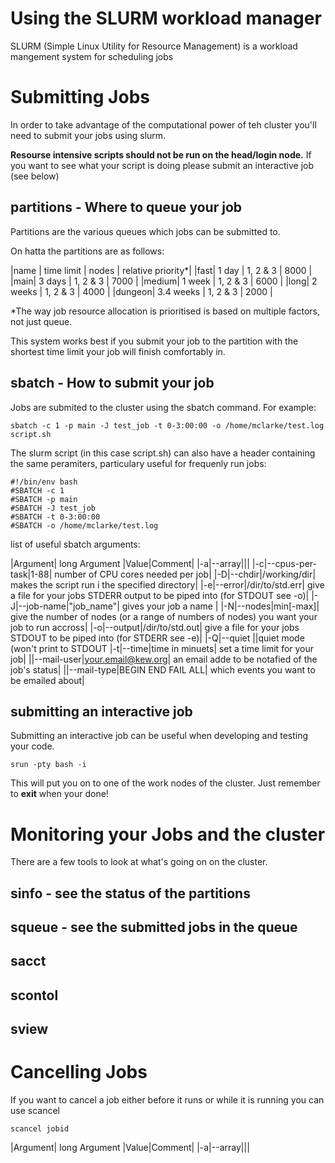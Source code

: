 # Using the SLURM workload manager

SLURM (Simple Linux Utility for Resource Management) is a workload mangement system for scheduling jobs 

# Submitting Jobs

In order to take advantage of the computational power of teh cluster you'll need to submit your jobs using slurm.

**Resourse intensive scripts should not be run on the head/login node.** If you want to see what your script is doing please submit an interactive job (see below)

## partitions - Where to queue your job

Partitions are the various queues which jobs can be submitted to.

On hatta the partitions are as follows:

|name | time limit | nodes | relative priority*|
|fast| 1 day | 1, 2 & 3 | 8000 |
|main| 3 days | 1, 2 & 3 | 7000 |
|medium| 1 week | 1, 2 & 3 | 6000 | 
|long| 2 weeks | 1, 2 & 3 | 4000 |
|dungeon| 3.4 weeks | 1, 2 & 3 | 2000 |

\*The way job resource allocation is prioritised is based on multiple factors, not just queue.


This system works best if you submit your job to the partition with the shortest time limit your job will finish comfortably in. 

## sbatch - How to submit your job
Jobs are submited to the cluster using the sbatch command. For example:

	sbatch -c 1 -p main -J test_job -t 0-3:00:00 -o /home/mclarke/test.log script.sh

The slurm script (in this case script.sh)  can also have a header containing the same peramiters, particulary useful for frequenly run jobs:

	#!/bin/env bash 
	#SBATCH -c 1
	#SBATCH -p main
	#SBATCH -J test_job
	#SBATCH -t 0-3:00:00
	#SBATCH -o /home/mclarke/test.log

list of useful sbatch arguments:

|Argument| long Argument |Value|Comment|
|-a|--array|||
|-c|--cpus-per-task|1-88| number of CPU cores needed per job|
|-D|--chdir|/working/dir| makes the script run i the specified directory|
|-e|--error|/dir/to/std.err| give a file for your jobs STDERR output to be piped into (for STDOUT see -o)|
|-J|--job-name|"job_name"| gives your job a name |
|-N|--nodes|min[-max]| give the number of nodes (or a range of numbers of nodes) you want your job to run accross|
|-o|--output|/dir/to/std.out| give a file for your jobs STDOUT to be piped into (for STDERR see -e)|
|-Q|--quiet ||quiet mode (won't print to STDOUT
|-t|--time|time in minuets| set a time limit for your job|
||--mail-user|your.email@kew.org| an email adde to be notafied of the job's status|
||--mail-type|BEGIN END FAIL ALL| which events you want to be emailed about|

## submitting an interactive job

Submitting an interactive job can be useful when developing and testing your code. 

	srun -pty bash -i 

This will put you on to one of the work nodes of the cluster. Just remember to **exit** when your done!

# Monitoring your Jobs and the cluster

There are a few tools to look at what's going on on the cluster.

## sinfo - see the status of the partitions

## squeue - see the submitted jobs in the queue

## sacct

## scontol

## sview

# Cancelling Jobs

If you want to cancel a job either before it runs or while it is running you can use scancel

	scancel jobid


|Argument| long Argument |Value|Comment|
|-a|--array|||

